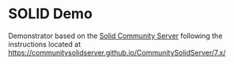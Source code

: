 # SOLID Demo
Demonstrator based on the [Solid Community Server](https://github.com/CommunitySolidServer/CommunitySolidServer) following the instructions located at https://communitysolidserver.github.io/CommunitySolidServer/7.x/
